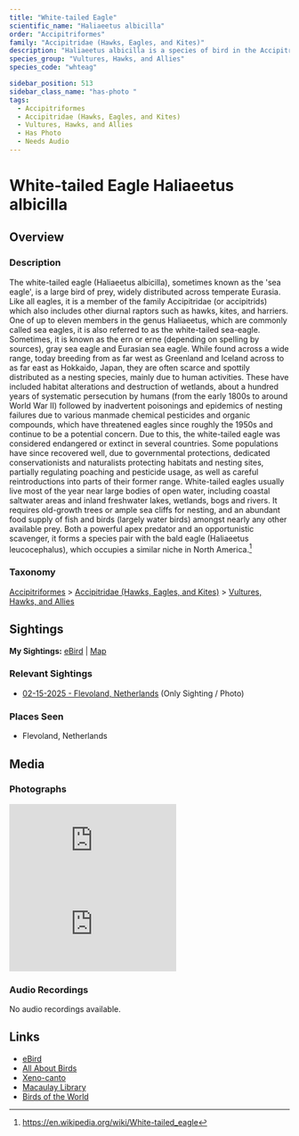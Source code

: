 ```yaml
---
title: "White-tailed Eagle"
scientific_name: "Haliaeetus albicilla"
order: "Accipitriformes"
family: "Accipitridae (Hawks, Eagles, and Kites)"
description: "Haliaeetus albicilla is a species of bird in the Accipitridae (Hawks, Eagles, and Kites) family. It has been observed 1 times. It has been photographed."
species_group: "Vultures, Hawks, and Allies"
species_code: "whteag"

sidebar_position: 513
sidebar_class_name: "has-photo "
tags: 
  - Accipitriformes
  - Accipitridae (Hawks, Eagles, and Kites)
  - Vultures, Hawks, and Allies
  - Has Photo
  - Needs Audio
---
```


# White-tailed Eagle <span className='sci_name'>Haliaeetus albicilla</span>

## Overview

### Description
The white-tailed eagle (Haliaeetus albicilla), sometimes known as the 'sea eagle', is a large bird of prey, widely distributed across temperate Eurasia. Like all eagles, it is a member of the family Accipitridae (or accipitrids) which also includes other diurnal raptors such as hawks, kites, and harriers. One of up to eleven members in the genus Haliaeetus, which are commonly called sea eagles, it is also referred to as the white-tailed sea-eagle. Sometimes, it is known as the ern or erne (depending on spelling by sources), gray sea eagle and Eurasian sea eagle.
While found across a wide range, today breeding from as far west as Greenland and Iceland across to as far east as Hokkaido, Japan, they are often scarce and spottily distributed as a nesting species, mainly due to human activities. These have included habitat alterations and destruction of wetlands, about a hundred years of systematic persecution by humans (from the early 1800s to around World War II) followed by inadvertent poisonings and epidemics of nesting failures due to various manmade chemical pesticides and organic compounds, which have threatened eagles since roughly the 1950s and continue to be a potential concern. Due to this, the white-tailed eagle was considered endangered or extinct in several countries. Some populations have since recovered well, due to governmental protections, dedicated conservationists and naturalists protecting habitats and nesting sites, partially regulating poaching and pesticide usage, as well as careful reintroductions into parts of their former range.
White-tailed eagles usually live most of the year near large bodies of open water, including coastal saltwater areas and inland freshwater lakes, wetlands, bogs and rivers. It requires old-growth trees or ample sea cliffs for nesting, and an abundant food supply of fish and birds (largely water birds) amongst nearly any other available prey.  Both a powerful apex predator and an opportunistic scavenger, it forms a species pair with the bald eagle (Haliaeetus leucocephalus), which occupies a similar niche in North America.[^1]

[^1]: https://en.wikipedia.org/wiki/White-tailed_eagle

### Taxonomy
[Accipitriformes](/tags/accipitriformes) > [Accipitridae (Hawks, Eagles, and Kites)](/tags/accipitridae-hawks-eagles-and-kites) > [Vultures, Hawks, and Allies](/tags/vultures-hawks-and-allies)


## Sightings

**My Sightings:** [eBird](https://ebird.org/lifelist?r=world&time=life&spp=whteag) | [Map](/map?species_code=whteag)

### Relevant Sightings

* [02-15-2025 - Flevoland, Netherlands](https://ebird.org/checklist/S213467942) (Only Sighting / Photo)

### Places Seen

* Flevoland, Netherlands



## Media
### Photographs
<iframe className="photo_iframe horizontal" src="https://macaulaylibrary.org/asset/631548943/embed" frameBorder="0" allowFullScreen></iframe>
<iframe className="photo_iframe vertical" src="https://macaulaylibrary.org/asset/631548963/embed" frameBorder="0" allowFullScreen></iframe>

### Audio Recordings
No audio recordings available.

## Links
* [eBird](https://ebird.org/species/whteag) 
* [All About Birds](https://www.allaboutbirds.org/guide/whteag) 
* [Xeno-canto](https://www.xeno-canto.org/species/haliaeetus-albicilla) 
* [Macaulay Library](https://search.macaulaylibrary.org/catalog?taxonCode=whteag&sort=rating_rank_desc)
* [Birds of the World](https://birdsoftheworld.org/bow/species/whteag)
